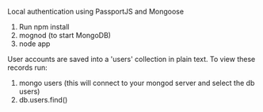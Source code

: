 Local authentication using PassportJS and Mongoose

1. Run npm install
2. mognod (to start MongoDB)
3. node app

User accounts are saved into a 'users' collection in plain text. 
To view these records run: 
1. mongo users (this will connect to your mongod server and select the db users)
2. db.users.find()
